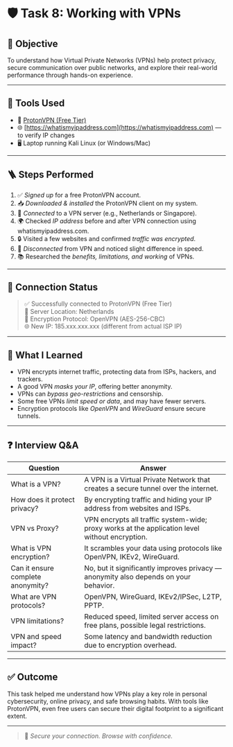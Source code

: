 # 🛡 Task 8: Working with VPNs

## 🎯 Objective
To understand how Virtual Private Networks (VPNs) help protect privacy, secure communication over public networks, and explore their real-world performance through hands-on experience.

---

## 🧰 Tools Used
- 🔐 [ProtonVPN (Free Tier)](https://protonvpn.com/)
- 🌐 [https://whatismyipaddress.com](https://whatismyipaddress.com) — to verify IP changes
- 🖥 Laptop running Kali Linux (or Windows/Mac)

---

## 🪜 Steps Performed

1. ✅ *Signed up* for a free ProtonVPN account.
2. 📥 *Downloaded & installed* the ProtonVPN client on my system.
3. 🔌 *Connected* to a VPN server (e.g., Netherlands or Singapore).
4. 🌍 Checked *IP address* before and after VPN connection using whatismyipaddress.com.
5. 🔒 Visited a few websites and confirmed *traffic was encrypted*.
6. 📶 *Disconnected* from VPN and noticed slight difference in speed.
7. 📚 Researched the *benefits, limitations, and working* of VPNs.

---

## 🧾 Connection Status

> ✅ Successfully connected to ProtonVPN (Free Tier)  
> 📍 Server Location: Netherlands  
> 🔐 Encryption Protocol: OpenVPN (AES-256-CBC)  
> 🌐 New IP: 185.xxx.xxx.xxx (different from actual ISP IP)

---

## 📘 What I Learned

- VPN encrypts internet traffic, protecting data from ISPs, hackers, and trackers.
- A good VPN *masks your IP*, offering better anonymity.
- VPNs can *bypass geo-restrictions* and censorship.
- Some free VPNs *limit speed or data*, and may have fewer servers.
- Encryption protocols like *OpenVPN* and *WireGuard* ensure secure tunnels.

---

## ❓ Interview Q&A

| Question                              | Answer                                                                 |
|--------------------------------------|------------------------------------------------------------------------|
| What is a VPN?                       | A VPN is a Virtual Private Network that creates a secure tunnel over the internet. |
| How does it protect privacy?         | By encrypting traffic and hiding your IP address from websites and ISPs. |
| VPN vs Proxy?                        | VPN encrypts all traffic system-wide; proxy works at the application level without encryption. |
| What is VPN encryption?              | It scrambles your data using protocols like OpenVPN, IKEv2, WireGuard. |
| Can it ensure complete anonymity?    | No, but it significantly improves privacy — anonymity also depends on your behavior. |
| What are VPN protocols?              | OpenVPN, WireGuard, IKEv2/IPSec, L2TP, PPTP. |
| VPN limitations?                     | Reduced speed, limited server access on free plans, possible legal restrictions. |
| VPN and speed impact?                | Some latency and bandwidth reduction due to encryption overhead.      |

---

## ✅ Outcome

This task helped me understand how VPNs play a key role in personal cybersecurity, online privacy, and safe browsing habits. With tools like ProtonVPN, even free users can secure their digital footprint to a significant extent.

---

> 🔐 *Secure your connection. Browse with confidence.*
